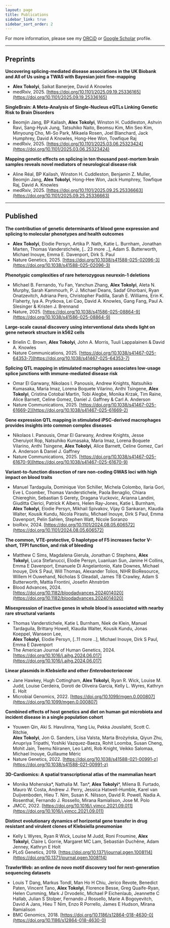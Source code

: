 ```yaml
---
layout: page
title: Publications
sidebar_link: true
sidebar_sort_order: 2
---
```


For more information, please see my [ORCiD](https://orcid.org/0000-0003-4222-7484) or [Google Scholar](https://scholar.google.com/citations?user=RzTIqa4AAAAJ) profile.

------

## Preprints

**Uncovering splicing-mediated disease associations in the UK Biobank and All of Us using a TWAS with Bayesian joint fine-mapping**
- **Alex Tokolyi**, Saikat Banerjee, David A Knowles
- medRxiv, 2025. [https://doi.org/10.1101/2025.09.19.25336165](https://doi.org/10.1101/2025.09.19.25336165) 

**SingleBrain: A Meta-Analysis of Single-Nucleus eQTLs Linking Genetic Risk to Brain Disorders**
- Beomjin Jang, BP Kailash, **Alex Tokolyi**, Winston H. Cuddleston, Ashvin Ravi, Sang-Hyuk Jung, Tatsuhiko Naito, Beomsu Kim, Min Seo Kim, Minyoung Cho, Mi-So Park, Mikaela Rosen, Joel Blanchard, Jack Humphrey, David A Knowles, Hong-Hee Won, Towfique Raj
- medRxiv, 2025. [https://doi.org/10.1101/2025.03.06.25323424](https://doi.org/10.1101/2025.03.06.25323424)

**Mapping genetic effects on splicing in ten thousand post-mortem brain samples reveals novel mediators of neurological disease risk**
- Aline Réal, BP Kailash, Winston H. Cuddleston, Benjamin Z. Muller, Beomjin Jang, **Alex Tokolyi**, Hong-Hee Won, Jack Humphrey, Towfique Raj, David A. Knowles
- medRxiv, 2025. [https://doi.org/10.1101/2025.09.25.25336663](https://doi.org/10.1101/2025.09.25.25336663)

------

## Published

**The contribution of genetic determinants of blood gene expression and splicing to molecular phenotypes and health outcomes**
- **Alex Tokolyi**, Elodie Persyn, Artika P. Nath, Katie L. Burnham, Jonathan Marten, Thomas Vanderstichele, [.. 23 more ..], Adam S. Butterworth, Michael Inouye, Emma E. Davenport, Dirk S. Paul
- Nature Genetics, 2025. [https://doi.org/10.1038/s41588-025-02096-3](https://doi.org/10.1038/s41588-025-02096-3)

**Phenotypic complexities of rare heterozygous neurexin-1 deletions**
- Michael B. Fernando, Yu Fan, Yanchun Zhang, **Alex Tokolyi**, Aleta N. Murphy, Sarah Kammourh, P. J. Michael Deans, Sadaf Ghorbani, Ryan Onatzevitch, Adriana Pero, Christopher Padilla, Sarah E. Williams, Erin K. Flaherty, Iya A. Prytkova, Lei Cao, David A. Knowles, Gang Fang, Paul A. Slesinger & Kristen J. Brennand
- Nature, 2025. [https://doi.org/10.1038/s41586-025-08864-9](https://doi.org/10.1038/s41586-025-08864-9)

**Large-scale causal discovery using interventional data sheds light on gene network structure in k562 cells**
- Brielin C. Brown, **Alex Tokolyi**, John A. Morris, Tuuli Lappalainen & David A. Knowles
- Nature Communications, 2025. [https://doi.org/10.1038/s41467-025-64353-7](https://doi.org/10.1038/s41467-025-64353-7)

**Splicing QTL mapping in stimulated macrophages associates low-usage splice junctions with immune-mediated disease risk**
- Omar El Garwany, Nikolaos I. Panousis, Andrew Knights, Natsuhiko Kumasaka, Maria Imaz, Lorena Boquete Vilarino, Anthi Tsingene, **Alex Tokolyi**, Cristina Cotobal Martin, Tobi Alegbe, Monika Krzak, Tim Raine, Alice Barnett, Celine Gomez, Daniel J. Gaffney & Carl A. Anderson
- Nature Communications, 2025. [https://doi.org/10.1038/s41467-025-61669-2](https://doi.org/10.1038/s41467-025-61669-2)

**Gene expression QTL mapping in stimulated iPSC-derived macrophages provides insights into common complex diseases**
- Nikolaos I. Panousis, Omar El Garwany, Andrew Knights, Jesse Cheruiyot Rop, Natsuhiko Kumasaka, Maria Imaz, Lorena Boquete Vilarino, Anthi Tsingene, **Alex Tokolyi**, Alice Barnett, Celine Gomez, Carl A. Anderson & Daniel J. Gaffney
- Nature Communications, 2025. [https://doi.org/10.1038/s41467-025-61670-9](https://doi.org/10.1038/s41467-025-61670-9)

**Variant-to-function dissection of rare non-coding GWAS loci with high impact on blood traits**
- Manuel Tardaguila, Dominique Von Schiller, Michela Colombo, Ilaria Gori, Eve L Coomber, Thomas Vanderstichele, Paola Benaglio, Chiara Chiereghin, Sebastian S Gerety, Dragana Vuckovic, Arianna Landini, Giuditta Clerici, Patrick K Albers, Helen Ray-Jones, Katie L Burnham, **Alex Tokolyi**, Elodie Persyn, Mikhail Spivakov, Vijay G Sankaran, Klaudia Walter, Kousik Kundu, Nicola Pirastu, Michael Inouye, Dirk S Paul, Emma Davenport, Pelin Sahlen, Stephen Watt, Nicole Soranzo
- bioRxiv, 2024. [https://doi.org/10.1101/2024.08.05.606572](https://doi.org/10.1101/2024.08.05.606572)

**The common, VTE-protective, G haplotype of F5 increases factor V-short, TFPI function, and risk of bleeding**
- Matthew C Sims, Magdalena Gierula, Jonathan C Stephens, **Alex Tokolyi**, Luca Stefanucci, Elodie Persyn, Luanluan Sun, Janine H Collins, Emma E Davenport, Emanuele Di Angelantonio, Kate Downes, Michael Inouye, Dirk S Paul, Will Thomas, Alexander Tolios, NIHR BioResource, Willem H Ouwehand, Nicholas S Gleadall, James TB Crawley, Adam S Butterworth, Mattia Frontini, Josefin Ahnström
- Blood Advances, 2024. [https://doi.org/10.1182/bloodadvances.2024014020](https://doi.org/10.1182/bloodadvances.2024014020)

**Misexpression of inactive genes in whole blood is associated with nearby rare structural variants**
- Thomas Vanderstichele, Katie L Burnham, Niek de Klein, Manuel Tardaguila, Brittany Howell, Klaudia Walter, Kousik Kundu, Jonas Koeppel, Wanseon Lee, <br>**Alex Tokolyi**, Elodie Persyn, [..11 more ..], Michael Inouye, Dirk S Paul, Emma E Davenport
- The American Journal of Human Genetics, 2024. [https://doi.org/10.1016/j.ajhg.2024.06.017](https://doi.org/10.1016/j.ajhg.2024.06.017)

**Linear plasmids in *Klebsiella* and other *Enterobacteriaceae***
- Jane Hawkey, Hugh Cottingham, **Alex Tokolyi**, Ryan R. Wick, Louise M. Judd, Louise Cerdeira, Doroti de Oliveira Garcia, Kelly L. Wyres, Kathryn E. Holt
- Microbial Genomics, 2022. [https://doi.org/10.1099/mgen.0.000807](https://doi.org/10.1099/mgen.0.000807)

**Combined effects of host genetics and diet on human gut microbiota and incident disease in a single population cohort**
- Youwen Qin, Aki S. Havulinna, Yang Liu, Pekka Jousilahti, Scott C. Ritchie, 
  <br>**Alex Tokolyi**, Jon G. Sanders, Liisa Valsta, Marta Brożyńska, Qiyun Zhu, Anupriya Tripathi, Yoshiki Vazquez-Baeza, Rohit Loomba, Susan Cheng, Mohit Jain, Teemu Niiranen, Leo Lahti, Rob Knight, Veikko Salomaa, Michael Inouye, Guillaume Méric
- Nature Genetics, 2022. [https://doi.org/10.1038/s41588-021-00991-z](https://doi.org/10.1038/s41588-021-00991-z)

**3D-Cardiomics: A spatial transcriptional atlas of the mammalian heart**
- Monika Mohenska\*, Nathalia M. Tan\*, **Alex Tokolyi**\*, Milena B. Furtado, Mauro W. Costa, Andrew J. Perry, Jessica Hatwell-Humble, Karel van Duijvenboden, Hieu T. Nim, Susan K. Nilsson, David R. Powell, Nadia A. Rosenthal, Fernando J. Rossello, Mirana Ramialison, Jose M. Polo
- JMCC, 2022. [https://doi.org/10.1016/j.yjmcc.2021.09.011](https://doi.org/10.1016/j.yjmcc.2021.09.011)

**Distinct evolutionary dynamics of horizontal gene transfer in drug resistant and virulent clones of Klebsiella pneumoniae**
- Kelly L Wyres, Ryan R Wick, Louise M Judd, Roni Froumine, **Alex Tokolyi**, Claire L Gorrie, Margaret MC Lam, Sebastián Duchêne, Adam Jenney, Kathryn E Holt
- PLoS Genetics, 2019. [https://doi.org/10.1371/journal.pgen.1008114](https://doi.org/10.1371/journal.pgen.1008114)

**TrawlerWeb: an online de novo motif discovery tool for next-generation sequencing datasets**
- Louis T Dang, Markus Tondl, Man Ho H Chiu, Jerico Revote, Benedict Paten, Vincent Tano, **Alex Tokolyi**, Florence Besse, Greg Quaife-Ryan, Helen Cumming, Mark J Drvodelic, Michael P Eichenlaub, Jeannette C Hallab, Julian S Stolper, Fernando J Rossello, Marie A Bogoyevitch, David A Jans, Hieu T Nim, Enzo R Porrello, James E Hudson, Mirana Ramialison
- BMC Genomics, 2018. [https://doi.org/10.1186/s12864-018-4630-0](https://doi.org/10.1186/s12864-018-4630-0)

